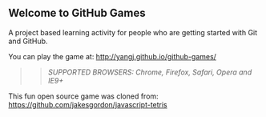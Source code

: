 ## Welcome to GitHub Games

A project based learning activity for people who are getting started with Git and GitHub.

You can play the game at: http://yangj.github.io/github-games/

>> _*SUPPORTED BROWSERS*: Chrome, Firefox, Safari, Opera and IE9+_

This fun open source game was cloned from: https://github.com/jakesgordon/javascript-tetris
